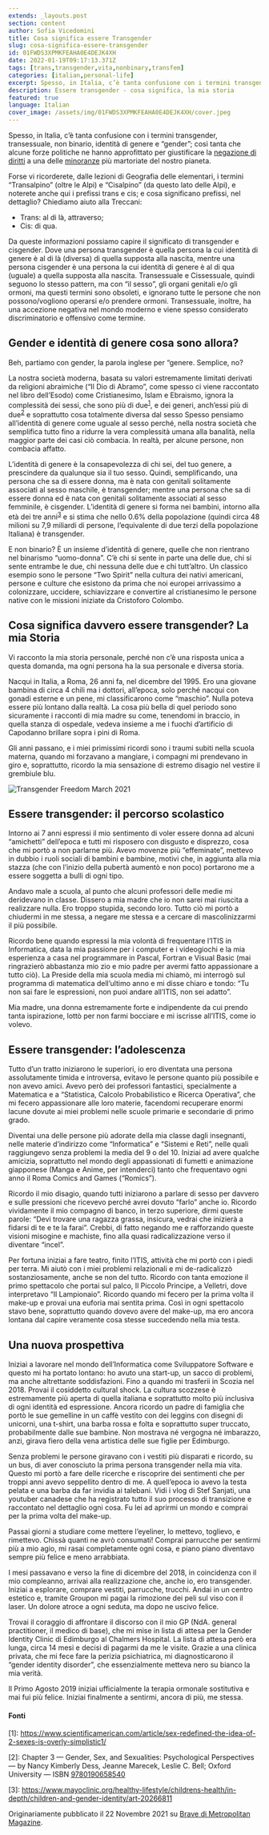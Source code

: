```yaml
---
extends: _layouts.post
section: content
author: Sofia Vicedomini
title: Cosa significa essere Transgender
slug: cosa-significa-essere-transgender
id: 01FWDS3XPMKFEAHA0E4DEJK4XH
date: 2022-01-19T09:17:13.371Z
tags: [trans,transgender,vita,nonbinary,transfem]
categories: [italian,personal-life]
excerpt: Spesso, in Italia, c’è tanta confusione con i termini transgender, transessuale, non binario, identità di genere e “gender”; così tanta che alcune forze politiche ne hanno approfittato per giustificare la negazione di diritti a una delle minoranze più martoriate del nostro pianeta.
description: Essere transgender - cosa significa, la mia storia
featured: true
language: Italian
cover_image: /assets/img/01FWDS3XPMKFEAHA0E4DEJK4XH/cover.jpeg
---
```

Spesso, in Italia, c’è tanta confusione con i termini transgender, transessuale, non binario, identità di genere e “gender”;
così tanta che alcune forze politiche ne hanno approfittato per giustificare la [negazione di diritti](https://metropolitanmagazine.it/ddl-zan-manifestazioni-a-roma-e-milano-contro-la-bocciatura/) 
a una delle [minoranze](https://metropolitanmagazine.it/poe-black-ennesima-morte-di-una-persona-transgender-nel-silenzio/) più martoriate del nostro pianeta.

Forse vi ricorderete, dalle lezioni di Geografia delle elementari, i termini “Transalpino” (oltre le Alpi) e “Cisalpino” (da questo lato delle Alpi), e noterete anche qui i prefissi trans e cis; e cosa significano prefissi, nel dettaglio? Chiediamo aiuto alla Treccani:

- Trans: al di là, attraverso;
-  Cis: di qua.

Da queste informazioni possiamo capire il significato di transgender e cisgender. Dove una persona transgender è quella persona la cui identità di genere è al di là (diversa) di quella supposta alla nascita, mentre una persona cisgender è una persona la cui identità di genere è al di qua (uguale) a quella supposta alla nascita. Transessuale e Cissessuale, quindi seguono lo stesso pattern, ma con “il sesso”, gli organi genitali e/o gli ormoni, ma questi termini sono obsoleti, e ignorano tutte le persone che non possono/vogliono operarsi e/o prendere ormoni. Transessuale, inoltre, ha una accezione negativa nel mondo moderno e viene spesso considerato discriminatorio e offensivo come termine.

## Gender e identità di genere cosa sono allora?

Beh, partiamo con gender, la parola inglese per “genere. Semplice, no?

La nostra società moderna, basata su valori estremamente limitati derivati da religioni abraimiche 
(“Il Dio di Abramo”, come spesso ci viene raccontato nel libro dell’Esodo) come Cristianesimo, Islam e Ebraismo, 
ignora la complessità dei sessi, che sono più di due<sup>[1](#ref_1)</sup>, e dei generi, anch’essi più di due<sup>[2](#ref_2)</sup> e soprattutto cosa 
totalmente diversa dal sesso Spesso pensiamo all’identità di genere come uguale al sesso perché, nella nostra società 
che semplifica tutto fino a ridurre la vera complessità umana alla banalità, nella maggior parte dei casi ciò combacia. 
In realtà, per alcune persone, non combacia affatto.

L’identità di genere è la consapevolezza di chi sei, del tuo genere, a prescindere da qualunque sia il tuo sesso. 
Quindi, semplificando, una persona che sa di essere donna, ma è nata con genitali solitamente associati al sesso maschile, 
è transgender; mentre una persona che sa di essere donna ed è nata con genitali solitamente associati al sesso femminile, è cisgender. 
L’identità di genere si forma nei bambini, intorno alla età dei tre anni<sup>[3](#ref_3)</sup> e si stima che nello 0.6% della popolazione 
(quindi circa 48 milioni su 7,9 miliardi di persone, l’equivalente di due terzi della popolazione Italiana) è transgender.

E non binario? È un insieme d’identità di genere, quelle che non rientrano nel binarismo “uomo-donna”. 
C’è chi si sente in parte una delle due, chi si sente entrambe le due, chi nessuna delle due e chi tutt’altro. 
Un classico esempio sono le persone “Two Spirit” nella cultura dei nativi americani, persone e culture che esistono 
da prima che noi europei arrivassimo a colonizzare, uccidere, schiavizzare e convertire al cristianesimo le persone 
native con le missioni iniziate da Cristoforo Colombo.

## Cosa significa davvero essere transgender? La mia Storia

Vi racconto la mia storia personale, perché non c’è una risposta unica a questa domanda, ma ogni persona ha la sua personale e diversa storia.

Nacqui in Italia, a Roma, 26 anni fa, nel dicembre del 1995. Ero una giovane bambina di circa 4 chili ma i dottori, 
all’epoca, solo perché nacqui con gonadi esterne e un pene, mi classificarono come “maschio”. Nulla poteva essere più lontano dalla realtà.
La cosa più bella di quel periodo sono sicuramente i racconti di mia madre su come, tenendomi in braccio, 
in quella stanza di ospedale, vedeva insieme a me i fuochi d’artificio di Capodanno brillare sopra i pini di Roma.

Gli anni passano, e i miei primissimi ricordi sono i traumi subiti nella scuola materna, quando mi forzavano a mangiare, 
i compagni mi prendevano in giro e, soprattutto, ricordo la mia sensazione di estremo disagio nel vestire il grembiule blu.

<div class="flex justify-center align-center">
 <img src="/assets/img/01FWDS3XPMKFEAHA0E4DEJK4XH/transfreedommarch2021.jpeg" alt="Transgender Freedom March 2021" />
</div>

## Essere transgender: il percorso scolastico

Intorno ai 7 anni espressi il mio sentimento di voler essere donna ad alcuni “amichetti” dell’epoca e tutti mi 
risposero con disgusto e disprezzo, cosa che mi portò a non parlarne più. Avevo movenze più “effeminate”, 
mettevo in dubbio i ruoli sociali di bambini e bambine, motivi che, in aggiunta alla mia stazza 
(che con l’inizio della pubertà aumentò e non poco) portarono me a essere soggetta a bulli di ogni tipo.

Andavo male a scuola, al punto che alcuni professori delle medie mi deridevano in classe. 
Dissero a mia madre che io non sarei mai riuscita a realizzare nulla. Ero troppo stupida, secondo loro. 
Tutto ciò mi portò a chiudermi in me stessa, a negare me stessa e a cercare di mascolinizzarmi il più possibile.

Ricordo bene quando espressi la mia volontà di frequentare l’ITIS in Informatica, data la mia passione per i computer 
e i videogiochi e la mia esperienza a casa nel programmare in Pascal, Fortran e Visual Basic (mai ringrazierò abbastanza 
mio zio e mio padre per avermi fatto appassionare a tutto ciò). La Preside della mia scuola media mi chiamò, 
mi interrogò sul programma di matematica dell’ultimo anno e mi disse chiaro e tondo: “Tu non sai fare le espressioni, 
non puoi andare all’ITIS, non sei adatto”.

Mia madre, una donna estremamente forte e indipendente da cui prendo tanta ispirazione, 
lottò per non farmi bocciare e mi iscrisse all’ITIS, come io volevo.

## Essere transgender: l’adolescenza

Tutto d’un tratto iniziarono le superiori, io ero diventata una persona assolutamente timida e introversa, 
evitavo le persone quanto più possibile e non avevo amici. Avevo però dei professori fantastici, specialmente a 
Matematica e a “Statistica, Calcolo Probabilistico e Ricerca Operativa”, che mi fecero appassionare alle loro materie, 
facendomi recuperare enormi lacune dovute ai miei problemi nelle scuole primarie e secondarie di primo grado.

Diventai una delle persone più adorate della mia classe dagli insegnanti, nelle materie d’indirizzo come “Informatica” 
e “Sistemi e Reti”, nelle quali raggiungevo senza problemi la media del 9 o del 10. Iniziai ad avere qualche amicizia, 
soprattutto nel mondo degli appassionati di fumetti e animazione giapponese (Manga e Anime, per intenderci) tanto che 
frequentavo ogni anno il Roma Comics and Games (“Romics”).

Ricordo il mio disagio, quando tutti iniziarono a parlare di sesso per davvero e sulle pressioni che ricevevo perché 
avrei dovuto “farlo” anche io. Ricordo vividamente il mio compagno di banco, in terzo superiore, dirmi queste parole: 
“Devi trovare una ragazza grassa, insicura, vedrai che inizierà a fidarsi di te e te la farai”. 
Crebbi, di fatto negando me e rafforzando queste visioni misogine e machiste, fino alla quasi radicalizzazione verso il diventare “incel”.

Per fortuna iniziai a fare teatro, finito l’ITIS, attività che mi portò con i piedi per terra. 
Mi aiutò con i miei problemi relazionali e mi de-radicalizzò sostanziosamente, anche se non del tutto. 
Ricordo con tanta emozione il primo spettacolo che portai sul palco, Il Piccolo Principe, a Velletri, 
dove interpretavo “Il Lampionaio”. Ricordo quando mi fecero per la prima volta il make-up e provai una euforia mai sentita prima. 
Così in ogni spettacolo stavo bene, soprattutto quando dovevo avere del make-up, ma ero ancora lontana dal capire veramente 
cosa stesse succedendo nella mia testa.

## Una nuova prospettiva

Iniziai a lavorare nel mondo dell’Informatica come Sviluppatore Software e questo mi ha portato lontano: 
ho avuto una start-up, un sacco di problemi, ma anche altrettante soddisfazioni. Fino a quando mi trasferii in Scozia nel 2018. 
Provai il cosiddetto cultural shock. La cultura scozzese è estremamente più aperta di quella italiana e soprattutto molto 
più inclusiva di ogni identità ed espressione. Ancora ricordo un padre di famiglia che portò le sue gemelline in un caffè 
vestito con dei leggins con disegni di unicorni, una t-shirt, una barba rossa e folta e soprattutto super truccato, 
probabilmente dalle sue bambine. Non mostrava né vergogna né imbarazzo, anzi, girava fiero della vena artistica delle sue figlie per Edimburgo.

Senza problemi le persone giravano con i vestiti più disparati e ricordo, su un bus, di aver conosciuto 
la prima persona transgender nella mia vita. Questo mi portò a fare delle ricerche e riscoprire dei sentimenti 
che per troppi anni avevo seppellito dentro di me. A quell’epoca io avevo la testa pelata e una barba da far invidia ai talebani. 
Vidi i vlog di Stef Sanjati, una youtuber canadese che ha registrato tutto il suo processo di transizione e raccontato nel dettaglio ogni cosa. 
Fu lei ad aprirmi un mondo e comprai per la prima volta del make-up.

Passai giorni a studiare come mettere l’eyeliner, lo mettevo, toglievo, e rimettevo. Chissà quanti ne avrò consumati! 
Comprai parrucche per sentirmi più a mio agio, mi rasai completamente ogni cosa, e piano piano diventavo sempre più felice e meno arrabbiata.

I mesi passavano e verso la fine di dicembre del 2018, in coincidenza con il mio compleanno, arrivai alla realizzazione che, anche io, ero transgender.
Iniziai a esplorare, comprare vestiti, parrucche, trucchi. Andai in un centro estetico e, tramite Groupon mi pagai 
la rimozione dei peli sul viso con il laser. Un dolore atroce a ogni seduta, ma dopo ne uscivo felice.

Trovai il coraggio di affrontare il discorso con il mio GP (NdA. general practitioner, il medico di base), 
che mi mise in lista di attesa per la Gender Identity Clinic di Edimburgo al Chalmers Hospital. 
La lista di attesa però era lunga, circa 14 mesi e decisi di pagarmi da me le visite. Grazie a una clinica privata, 
che mi fece fare la perizia psichiatrica, mi diagnosticarono il “gender identity disorder”, che essenzialmente metteva nero su bianco la mia verità.

Il Primo Agosto 2019 iniziai ufficialmente la terapia ormonale sostitutiva e mai fui più felice. 
Iniziai finalmente a sentirmi, ancora di più, me stessa.

#### Fonti

<a id="ref_1"></a>
\[1]: https://www.scientificamerican.com/article/sex-redefined-the-idea-of-2-sexes-is-overly-simplistic1/

<a id="ref_2"></a>
\[2]: Chapter 3 — Gender, Sex, and Sexualities: Psychological Perspectives — by Nancy Kimberly Dess, Jeanne Marecek, Leslie C. Bell; Oxford University — ISBN [9780190658540](https://amzn.to/32cROXr)

<a id="ref_3"></a>
\[3]: https://www.mayoclinic.org/healthy-lifestyle/childrens-health/in-depth/children-and-gender-identity/art-20266811

Originariamente pubblicato il 22 Novembre 2021 su [Brave di Metropolitan Magazine](https://metropolitanmagazine.it/essere-transgender-cosa-significa-la-mia-storia/).

